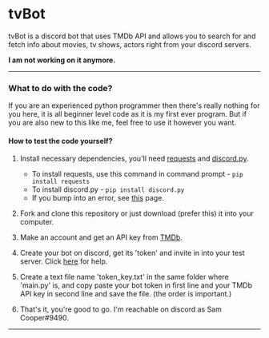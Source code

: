 # tvBot
tvBot is a discord bot that uses TMDb API and allows you to search for and fetch info about movies, tv shows, actors right from your discord servers.

<b>I am not working on it anymore.</b>

----------------

### What to do with the code?
If you are an experienced python programmer then there's really nothing for you here, it is all beginner level code as it is my first ever program. But if you are also new to this like me, feel free to use it however you want.

#### How to test the code yourself?
1. Install necessary dependencies, you'll need [requests](https://pypi.org/project/requests/) and [discord.py](https://pypi.org/project/discord.py/).
   
   - To install requests, use this command in command prompt - ```pip install requests```
   - To install discord.py - ```pip install discord.py```
   - If you bump into an error, see [this](https://appuals.com/fix-pip-is-not-recognized-as-an-internal-or-external-command/) page.

2. Fork and clone this repository or just download (prefer this) it into your computer.

3. Make an account and get an API key from [TMDb](https://www.themoviedb.org/).

4. Create your bot on discord, get its 'token' and invite in into your test server. Click [here](https://discordpy.readthedocs.io/en/latest/discord.html#creating-a-bot-account) for help.

5. Create a text file name 'token_key.txt' in the same folder where 'main<span>.py' is, and copy paste your bot token in first line and your TMDb API key in second line and save the file. (the order is important.)

6. That's it, you're good to go. I'm reachable on discord as Sam Cooper#9490.


-----------
